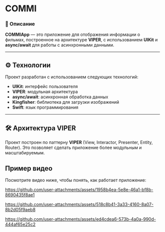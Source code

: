 # COMMI

### 📱 Описание
**COMMIApp** — это приложение для отображения информации о фильмах, построенное на архитектуре **VIPER**, с использованием **UIKit** и **async/await** для работы с асинхронными данными.

---

## ⚙️ Технологии
Проект разработан с использованием следующих технологий:
- **UIKit**: интерфейс пользователя
- **VIPER**: модульная архитектура
- **async/await**: асинхронная обработка данных
- **Kingfisher**: библиотека для загрузки изображений
- **Swift**: язык программирования

---

## 🛠 Архитектура VIPER
Проект построен по паттерну **VIPER** (View, Interactor, Presenter, Entity, Router). Это позволяет сделать приложение более модульным и масштабируемым.

## Пример видео

Посмотрите видео ниже, чтобы понять, как работает приложение:

https://github.com/user-attachments/assets/1958b4ea-5e8e-46a1-bf8b-8690435f8ae1

https://github.com/user-attachments/assets/518c8b41-3a33-4160-8a07-8b2d05f9aeb8

https://github.com/user-attachments/assets/ed4cdea6-573b-4a0a-990d-444af65e25c2
